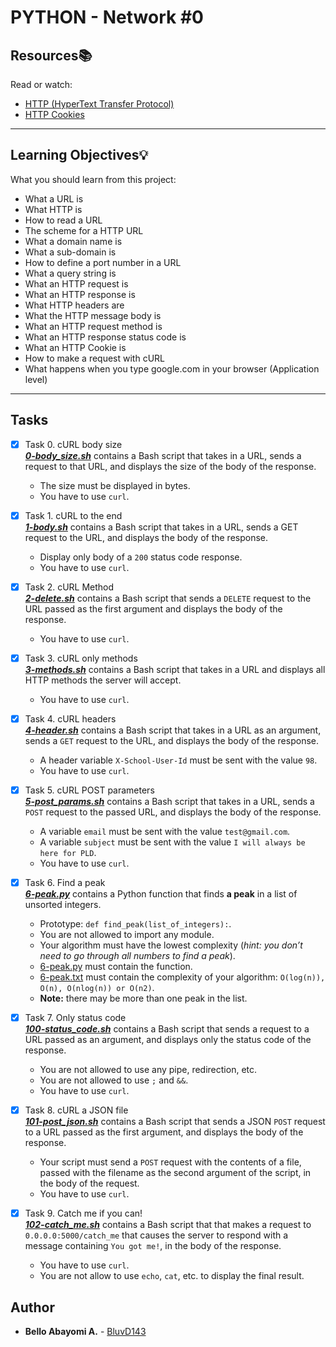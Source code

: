 # PYTHON - Network #0

## Resources:books:
Read or watch:
* [HTTP (HyperText Transfer Protocol)](https://intranet.hbtn.io/rltoken/UGtqGaRv-IUx4V7_d4HyRQ)
* [HTTP Cookies](https://intranet.hbtn.io/rltoken/ubO0VPV2T3D77jyfc0c1Xw)

---
## Learning Objectives:bulb:
What you should learn from this project:

* What a URL is
* What HTTP is
* How to read a URL
* The scheme for a HTTP URL
* What a domain name is
* What a sub-domain is
* How to define a port number in a URL
* What a query string is
* What an HTTP request is
* What an HTTP response is
* What HTTP headers are
* What the HTTP message body is
* What an HTTP request method is
* What an HTTP response status code is
* What an HTTP Cookie is
* How to make a request with cURL
* What happens when you type google.com in your browser (Application level)

---

## Tasks

+ [x] Task 0. cURL body size<br/>_**[0-body_size.sh](0-body_size.sh)**_ contains a Bash script that takes in a URL, sends a request to that URL, and displays the size of the body of the response.
  + The size must be displayed in bytes.
  + You have to use `curl`.

+ [x] Task 1. cURL to the end<br/>_**[1-body.sh](1-body.sh)**_ contains a Bash script that takes in a URL, sends a GET request to the URL, and displays the body of the response.
  + Display only body of a `200` status code response.
  + You have to use `curl`.

+ [x] Task 2. cURL Method<br/>_**[2-delete.sh](2-delete.sh)**_ contains a Bash script that sends a `DELETE` request to the URL passed as the first argument and displays the body of the response.
  + You have to use `curl`.

+ [x] Task 3. cURL only methods<br/>_**[3-methods.sh](3-methods.sh)**_ contains a Bash script that takes in a URL and displays all HTTP methods the server will accept.
  + You have to use `curl`.

+ [x] Task 4. cURL headers<br/>_**[4-header.sh](4-header.sh)**_ contains a Bash script that takes in a URL as an argument, sends a `GET` request to the URL, and displays the body of the response.
  + A header variable `X-School-User-Id` must be sent with the value `98`.
  + You have to use `curl`.

+ [x] Task 5. cURL POST parameters<br/>_**[5-post_params.sh](5-post_params.sh)**_ contains a Bash script that takes in a URL, sends a `POST` request to the passed URL, and displays the body of the response.
  + A variable `email` must be sent with the value `test@gmail.com`.
  + A variable `subject` must be sent with the value `I will always be here for PLD`.
  + You have to use `curl`.

+ [x] Task 6. Find a peak<br/>_**[6-peak.py](6-peak.py)**_ contains a Python function that finds **a peak** in a list of unsorted integers.
  + Prototype: `def find_peak(list_of_integers):`.
  + You are not allowed to import any module.
  + Your algorithm must have the lowest complexity (*hint: you don’t need to go through all numbers to find a peak*).
  + [6-peak.py](6-peak.py) must contain the function.
  + [6-peak.txt](6-peak.txt) must contain the complexity of your algorithm: `O(log(n)), O(n), O(nlog(n)) or O(n2)`.
  + **Note:** there may be more than one peak in the list.

+ [x] Task 7. Only status code<br/>_**[100-status_code.sh](100-status_code.sh)**_ contains a Bash script that sends a request to a URL passed as an argument, and displays only the status code of the response.
  + You are not allowed to use any pipe, redirection, etc.
  + You are not allowed to use `;` and `&&`.
  + You have to use `curl`.

+ [x] Task 8. cURL a JSON file<br/>_**[101-post_json.sh](101-post_json.sh)**_ contains a Bash script that sends a JSON `POST` request to a URL passed as the first argument, and displays the body of the response.
  + Your script must send a `POST` request with the contents of a file, passed with the filename as the second argument of the script, in the body of the request.
  + You have to use `curl`.

+ [x] Task 9. Catch me if you can!<br/>_**[102-catch_me.sh](102-catch_me.sh)**_ contains a Bash script that that makes a request to `0.0.0.0:5000/catch_me` that causes the server to respond with a message containing `You got me!`, in the body of the response.
  + You have to use `curl`.
  + You are not allow to use `echo`, `cat`, etc. to display the final result.

## Author
* **Bello Abayomi A.** - [BluvD143](https://github.com/BluvD143)
